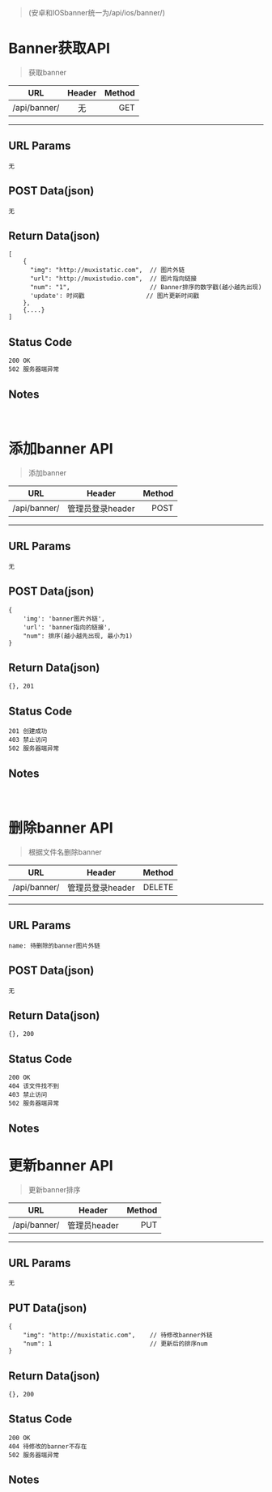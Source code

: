 > (安卓和IOSbanner统一为/api/ios/banner/)

# Banner获取API

> 获取banner

| URL |  Header | Method |
| ------------- |:-------------:| -----:|
| /api/banner/ | 无 | GET |

<hr/>

## URL Params

    无

## POST Data(json)

    无

## Return Data(json)

    [
        {
          "img": "http://muxistatic.com",  // 图片外链
          "url": "http://muxistudio.com",  // 图片指向链接
          "num": "1",                      // Banner排序的数字戳(越小越先出现)
          'update': 时间戳                 // 图片更新时间戳
        },
        {....}
    ]

## Status Code

    200 OK
    502 服务器端异常

## Notes

<br/>

# 添加banner API

> 添加banner

| URL |  Header | Method |
| ------------- |:-------------:| -----:|
| /api/banner/ | 管理员登录header | POST |

<hr/>

## URL Params

    无

## POST Data(json)

    {
        'img': 'banner图片外链',
        'url': 'banner指向的链接',
        "num": 排序(越小越先出现, 最小为1)
    }

## Return Data(json)

    {}, 201

## Status Code

    201 创建成功
    403 禁止访问
    502 服务器端异常

## Notes

<br/>

# 删除banner API

> 根据文件名删除banner

| URL |  Header | Method |
| ------------- |:-------------:| -----:|
| /api/banner/ | 管理员登录header | DELETE |

<hr/>

## URL Params

    name: 待删除的banner图片外链

## POST Data(json)

    无

## Return Data(json)

    {}, 200

## Status Code

    200 OK
    404 该文件找不到
    403 禁止访问
    502 服务器端异常

## Notes

# 更新banner API

> 更新banner排序

| URL |  Header | Method |
| ------------- |:-------------:| -----:|
| /api/banner/ | 管理员header | PUT |

<hr/>

## URL Params

    无

## PUT Data(json)

    {
        "img": "http://muxistatic.com",    // 待修改banner外链
        "num": 1                           // 更新后的排序num
    }

## Return Data(json)

    {}, 200

## Status Code

    200 OK
    404 待修改的banner不存在
    502 服务器端异常

## Notes

